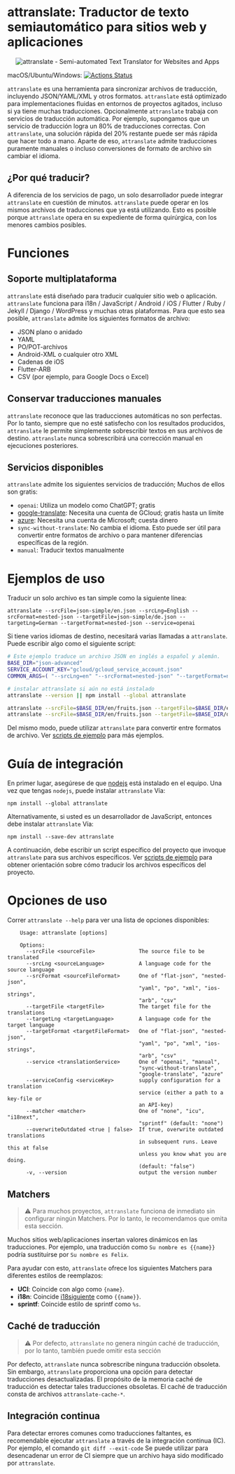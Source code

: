 # attranslate: Traductor de texto semiautomático para sitios web y aplicaciones

<p align="center">
  <img alt="attranslate - Semi-automated Text Translator for Websites and Apps" src="docs/logo/attranslate_logo.png">
</p>

macOS/Ubuntu/Windows: [![Actions Status](https://github.com/fkirc/attranslate/workflows/Tests/badge.svg/?branch=master)](https://github.com/fkirc/attranslate/actions?query=branch%3Amaster)

`attranslate` es una herramienta para sincronizar archivos de traducción, incluyendo JSON/YAML/XML y otros formatos.
`attranslate` está optimizado para implementaciones fluidas en entornos de proyectos agitados, incluso si ya tiene muchas traducciones.
Opcionalmente `attranslate` trabaja con servicios de traducción automática.
Por ejemplo, supongamos que un servicio de traducción logra un 80% de traducciones correctas.
Con `attranslate`, una solución rápida del 20% restante puede ser más rápida que hacer todo a mano.
Aparte de eso, `attranslate` admite traducciones puramente manuales o incluso conversiones de formato de archivo sin cambiar el idioma.

## ¿Por qué traducir?

A diferencia de los servicios de pago, un solo desarrollador puede integrar `attranslate` en cuestión de minutos.
`attranslate` puede operar en los mismos archivos de traducciones que ya está utilizando.
Esto es posible porque `attranslate` opera en su expediente de forma quirúrgica, con los menores cambios posibles.

# Funciones

## Soporte multiplataforma

`attranslate` está diseñado para traducir cualquier sitio web o aplicación.
`attranslate` funciona para i18n / JavaScript / Android / iOS / Flutter / Ruby / Jekyll / Django / WordPress y muchas otras plataformas.
Para que esto sea posible, `attranslate` admite los siguientes formatos de archivo:

*   JSON plano o anidado
*   YAML
*   PO/POT-archivos
*   Android-XML o cualquier otro XML
*   Cadenas de iOS
*   Flutter-ARB
*   CSV (por ejemplo, para Google Docs o Excel)

## Conservar traducciones manuales

`attranslate` reconoce que las traducciones automáticas no son perfectas.
Por lo tanto, siempre que no esté satisfecho con los resultados producidos, `attranslate` le permite simplemente sobrescribir textos en sus archivos de destino.
`attranslate` nunca sobrescribirá una corrección manual en ejecuciones posteriores.

## Servicios disponibles

`attranslate` admite los siguientes servicios de traducción; Muchos de ellos son gratis:

*   `openai`: Utiliza un modelo como ChatGPT; gratis
*   [google-translate](https://cloud.google.com/translate): Necesita una cuenta de GCloud; gratis hasta un límite
*   [azure](https://azure.microsoft.com/en-us/services/cognitive-services/translator-text-api/): Necesita una cuenta de Microsoft; cuesta dinero
*   `sync-without-translate`: No cambia el idioma. Esto puede ser útil para convertir entre formatos de archivo o para mantener diferencias específicas de la región.
*   `manual`: Traducir textos manualmente

# Ejemplos de uso

Traducir un solo archivo es tan simple como la siguiente línea:

    attranslate --srcFile=json-simple/en.json --srcLng=English --srcFormat=nested-json --targetFile=json-simple/de.json --targetLng=German --targetFormat=nested-json --service=openai

Si tiene varios idiomas de destino, necesitará varias llamadas a `attranslate`.
Puede escribir algo como el siguiente script:

```bash
# Este ejemplo traduce un archivo JSON en inglés a español y alemán.
BASE_DIR="json-advanced"
SERVICE_ACCOUNT_KEY="gcloud/gcloud_service_account.json"
COMMON_ARGS=( "--srcLng=en" "--srcFormat=nested-json" "--targetFormat=nested-json" "--service=google-translate" "--serviceConfig=$SERVICE_ACCOUNT_KEY" )

# instalar attranslate si aún no está instalado
attranslate --version || npm install --global attranslate

attranslate --srcFile=$BASE_DIR/en/fruits.json --targetFile=$BASE_DIR/es/fruits.json --targetLng=es "${COMMON_ARGS[@]}"
attranslate --srcFile=$BASE_DIR/en/fruits.json --targetFile=$BASE_DIR/de/fruits.json --targetLng=de "${COMMON_ARGS[@]}"
```

Del mismo modo, puede utilizar `attranslate` para convertir entre formatos de archivo.
Ver [scripts de ejemplo](/sample-scripts) para más ejemplos.

# Guía de integración

En primer lugar, asegúrese de que [nodejs](https://nodejs.org/) está instalado en el equipo.
Una vez que tengas `nodejs`, puede instalar `attranslate` Vía:

`npm install --global attranslate`

Alternativamente, si usted es un desarrollador de JavaScript, entonces debe instalar `attranslate` Vía:

`npm install --save-dev attranslate`

A continuación, debe escribir un script específico del proyecto que invoque `attranslate` para sus archivos específicos.
Ver [scripts de ejemplo](/sample-scripts) para obtener orientación sobre cómo traducir los archivos específicos del proyecto.

# Opciones de uso

Correr `attranslate --help` para ver una lista de opciones disponibles:

```
    Usage: attranslate [options]

    Options:
      --srcFile <sourceFile>              The source file to be translated
      --srcLng <sourceLanguage>           A language code for the source language
      --srcFormat <sourceFileFormat>      One of "flat-json", "nested-json",
                                          "yaml", "po", "xml", "ios-strings",
                                          "arb", "csv"
      --targetFile <targetFile>           The target file for the translations
      --targetLng <targetLanguage>        A language code for the target language
      --targetFormat <targetFileFormat>   One of "flat-json", "nested-json",
                                          "yaml", "po", "xml", "ios-strings",
                                          "arb", "csv"
      --service <translationService>      One of "openai", "manual",
                                          "sync-without-translate",
                                          "google-translate", "azure"
      --serviceConfig <serviceKey>        supply configuration for a translation
                                          service (either a path to a key-file or
                                          an API-key)
      --matcher <matcher>                 One of "none", "icu", "i18next",
                                          "sprintf" (default: "none")
      --overwriteOutdated <true | false>  If true, overwrite outdated translations
                                          in subsequent runs. Leave this at false
                                          unless you know what you are doing.
                                          (default: "false")
      -v, --version                       output the version number
```

## Matchers

> :warning: Para muchos proyectos, `attranslate` funciona de inmediato sin configurar ningún Matchers. Por lo tanto, le recomendamos que omita esta sección.

Muchos sitios web/aplicaciones insertan valores dinámicos en las traducciones.
Por ejemplo, una traducción como `Su nombre es {{name}}` podría sustituirse por `Su nombre es Felix`.


Para ayudar con esto, `attranslate` ofrece los siguientes Matchers para diferentes estilos de reemplazos:

*   **UCI**: Coincide con algo como `{name}`.
*   **i18n**: Coincide [i18siguiente](https://www.i18next.com/translation-function/interpolation) como `{{name}}`.
*   **sprintf**: Coincide estilo de sprintf como `%s`.

## Caché de traducción

> :warning: Por defecto, `attranslate` no genera ningún caché de traducción, por lo tanto, también puede omitir esta sección

Por defecto, `attranslate` nunca sobrescribe ninguna traducción obsoleta.
Sin embargo, `attranslate` proporciona una opción para detectar traducciones desactualizadas.
El propósito de la memoria caché de traducción es detectar tales traducciones obsoletas.
El caché de traducción consta de archivos `attranslate-cache-*`.

## Integración continua

Para detectar errores comunes como traducciones faltantes, es recomendable ejecutar `attranslate` a través de la integración continua (IC).
Por ejemplo, el comando `git diff --exit-code` Se puede utilizar para desencadenar un error de CI siempre que un archivo haya sido modificado por `attranslate`.
